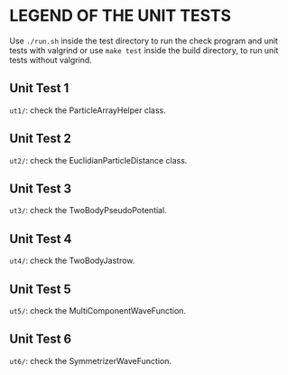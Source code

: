 # LEGEND OF THE UNIT TESTS

Use `./run.sh` inside the test directory to run the check program and unit tests
with valgrind or use `make test` inside the build directory, to run unit tests without valgrind.


## Unit Test 1

`ut1/`: check the ParticleArrayHelper class.



## Unit Test 2

`ut2/`: check the EuclidianParticleDistance class.



## Unit Test 3

`ut3/`: check the TwoBodyPseudoPotential.



## Unit Test 4

`ut4/`: check the TwoBodyJastrow.



## Unit Test 5

`ut5/`: check the MultiComponentWaveFunction.



## Unit Test 6

`ut6/`: check the SymmetrizerWaveFunction.
